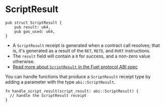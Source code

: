 # ScriptResult

```rust,ignore
pub struct ScriptResult {
    pub result: u64,
    pub gas_used: u64,
}
```

- A `ScriptResult` receipt is generated when a contract call resolves; that is, it's generated as a result of the `RET`, `RETD`, and `RVRT` instructions.
- The `result` field will contain a `0` for success, and a non-zero value otherwise.
- [Read more about `ScriptResult` in the Fuel protocol ABI spec](https://github.com/FuelLabs/fuel-specs/blob/master/src/protocol/abi/receipts.md#scriptresult-receipt)

You can handle functions that produce a `ScriptResult` receipt type by adding a parameter with the type `abi::ScriptResult`.

```rust, ignore
fn handle_script_result(script_result: abi::ScriptResult) {
  // handle the ScriptResult receipt
}
```
